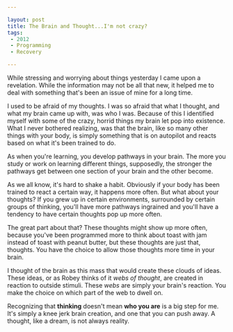 ```yaml
---

layout: post
title: The Brain and Thought...I'm not crazy?
tags: 
 - 2012
 - Programming
 - Recovery

---
```


While stressing and worrying about things yesterday I came upon a revelation.  While the information may not be all that new, it helped me to deal with something that's been an issue of mine for a long time.  

I used to be afraid of my thoughts.  I was so afraid that what I thought, and what my brain came up with, was who I was.  Because of this I identified myself with some of the crazy, horrid things my brain let pop into existence.  What I never bothered realizing, was that the brain, like so many other things with your body, is simply something that is on autopilot and reacts based on what it's been trained to do.

As when you're learning, you develop pathways in your brain.  The more you study or work on learning different things, supposedly, the stronger the pathways get between one section of your brain and the other become.  

As we all know, it's hard to shake a habit.  Obviously if your body has been trained to react a certain way, it happens more often.  But what about your thoughts?  If you grew up in certain environments, surrounded by certain groups of thinking, you'll have more pathways ingrained and you'll have a tendency to have certain thoughts pop up more often.

The great part about that?  These thoughts might show up more often, because you've been programmed more to think about toast with jam instead of toast with peanut butter, but these thoughts are just that, thoughts.  You have the choice to allow those thoughts more time in your brain.  

I thought of the brain as this mass that would create these clouds of ideas.  These ideas, or as Robey thinks of it *webs of thought*, are created in reaction to outside stimuli.  These *webs* are simply your brain's reaction.  You make the choice on which part of the web to dwell on.  

Recognizing that **thinking** doesn't mean **who you are** is a big step for me.  It's simply a knee jerk brain creation, and one that you can push away.  A thought, like a dream, is not always reality. 
